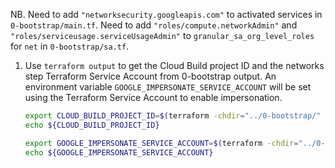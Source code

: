 NB. 
Need to add `"networksecurity.googleapis.com"` to activated services in `0-bootstrap/main.tf`. 
Need to add `"roles/compute.networkAdmin"` and `"roles/serviceusage.serviceUsageAdmin"` to `granular_sa_org_level_roles` for `net` in `0-bootstrap/sa.tf`.




1. Use `terraform output` to get the Cloud Build project ID and the networks step Terraform Service Account from 0-bootstrap output. An environment variable `GOOGLE_IMPERSONATE_SERVICE_ACCOUNT` will be set using the Terraform Service Account to enable impersonation.

   ```bash
   export CLOUD_BUILD_PROJECT_ID=$(terraform -chdir="../0-bootstrap/" output -raw cloudbuild_project_id)
   echo ${CLOUD_BUILD_PROJECT_ID}

   export GOOGLE_IMPERSONATE_SERVICE_ACCOUNT=$(terraform -chdir="../0-bootstrap/" output -raw networks_step_terraform_service_account_email)
   echo ${GOOGLE_IMPERSONATE_SERVICE_ACCOUNT}
   ```

